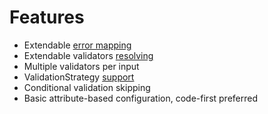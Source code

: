 # Features

- Extendable [error mapping](examples/error-mappers.md)
- Extendable validators [resolving](examples/input-validator-factories.md)
- Multiple validators per input
- ValidationStrategy [support](examples/validation-strategies.md)
- Conditional validation skipping
- Basic attribute-based configuration, code-first preferred
